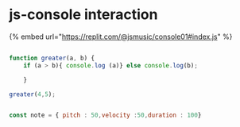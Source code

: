 # js-console interaction

{% embed url="https://replit.com/@jsmusic/console01#index.js" %}


```js

function greater(a, b) {
    if (a > b){ console.log (a)} else console.log(b);

    }

greater(4,5);

```

```js

const note = { pitch : 50,velocity :50,duration : 100}
```